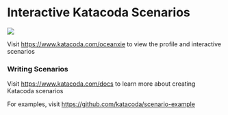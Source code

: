 # Interactive Katacoda Scenarios

[![](http://shields.katacoda.com/katacoda/oceanxie/count.svg)](https://www.katacoda.com/oceanxie "Get your profile on Katacoda.com")

Visit https://www.katacoda.com/oceanxie to view the profile and interactive scenarios

### Writing Scenarios
Visit https://www.katacoda.com/docs to learn more about creating Katacoda scenarios

For examples, visit https://github.com/katacoda/scenario-example
